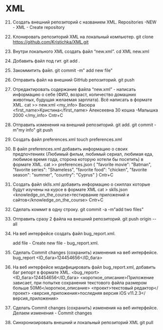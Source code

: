 # XML
 21. Создать внешний репозиторий c названием XML.
   Repositories -NEW - XML - Create repository
   
22. Клонировать репозиторий XML на локальный компьютер.
    git clone https://github.com/Kristichka/XML.git
  
 23. Внутри локального XML создать файл “new.xml”.
   cd XML
   new.xml
   
 24. Добавить файл под гит.
    git add .
    
 25. Закоммитить файл.
    git commit -m" add new file"
    
26. Отправить файл на внешний GitHub репозиторий.
    git push
    
 27. Отредактировать содержание файла “new.xml” - написать информацию о себе (ФИО, возраст, количество домашних животных, будущая желаемая зарплата). Всё написать в формате XML.
     cat >> new.xml
<my_info>
<surname>Васюра</surname>
<first_name>Кристина</first_name>
<patronymik>Алексеевна</patronymik>
<age>30</age>
<pet>кошка -Малышка</pet>
<wages>2000</wages>
</my_info>
   Cntr+C
   
 28. Отправить изменения на внешний репозиторий.
   git add.
   git commit -m"my info"
   git push 
   
 29. Создать файл preferences.xml
     touch preferences.xml
     
 30. В файл preferences.xml добавить информацию о своих предпочтениях (Любимый фильм, любимый сериал, любимая еда, любимое время года, сторона которую хотели бы посетить) в формате XML.
  cat >> preferences.json
 {
  "favorite movie": "Batman",
  "favorite series": "Shameless",
  "favorite food": "chicken",
  "favorite season": "summer",
  "country": "Cyprus"
}
Cntr+C
 
 31. Создать файл sklls.xml добавить информацию о скиллах которые будут изучены на курсе в формате XML
  cat > sklls.json
<knowledge_on_the_course>тестирвание приложений и сайтов</knowledge_on_the_course>
Cntr+C
  
 32. Сделать коммит в одну строку.
   git commit -a -m"add two files"
   
 33. Отправить сразу 2 файла на внешний репозиторий.
      git push origin --all
 
 34. На веб интерфейсе создать файл bug_report.xml.
 
     add file - Create new file -  bug_report.xml.
 
 35. Сделать Commit changes (сохранить) изменения на веб интерфейсе.
     bug_report
      <ID_бага>124454656</ID_бага>
      
 36. На веб интерфейсе модифицировать файл bug_report.xml, добавить баг репорт в формате XML.
 <bug_report>
  <ID_бага>124454656</ID_бага>
  <короткое_описание>Приложение зависает, при попытке сохранения текстового файла размером больше 50Мб</короткое_описание>
  <проект>текстовый редактор</проект>
  <версия_приложения>последняя версия iOS v11.2.3</версия_приложения>
 
 37. Сделать Commit changes (сохранить) изменения на веб интерфейсе.
 Делаем изменения - Commit changes
 
 38. Синхронизировать внешний и локальный репозиторий XML
 git pull
